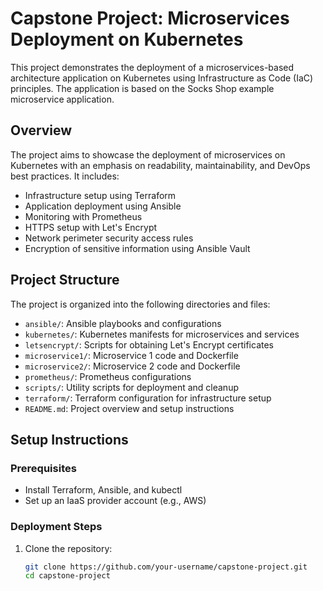 # Capstone Project: Microservices Deployment on Kubernetes

This project demonstrates the deployment of a microservices-based architecture application on Kubernetes using Infrastructure as Code (IaC) principles. The application is based on the Socks Shop example microservice application.

## Overview

The project aims to showcase the deployment of microservices on Kubernetes with an emphasis on readability, maintainability, and DevOps best practices. It includes:

- Infrastructure setup using Terraform
- Application deployment using Ansible
- Monitoring with Prometheus
- HTTPS setup with Let's Encrypt
- Network perimeter security access rules
- Encryption of sensitive information using Ansible Vault

## Project Structure

The project is organized into the following directories and files:

- `ansible/`: Ansible playbooks and configurations
- `kubernetes/`: Kubernetes manifests for microservices and services
- `letsencrypt/`: Scripts for obtaining Let's Encrypt certificates
- `microservice1/`: Microservice 1 code and Dockerfile
- `microservice2/`: Microservice 2 code and Dockerfile
- `prometheus/`: Prometheus configurations
- `scripts/`: Utility scripts for deployment and cleanup
- `terraform/`: Terraform configuration for infrastructure setup
- `README.md`: Project overview and setup instructions

## Setup Instructions

### Prerequisites
- Install Terraform, Ansible, and kubectl
- Set up an IaaS provider account (e.g., AWS)

### Deployment Steps

1. Clone the repository:
   ```bash
   git clone https://github.com/your-username/capstone-project.git
   cd capstone-project